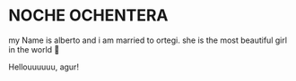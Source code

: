 # NOCHE OCHENTERA

my Name is alberto and i am married to ortegi. she is the most beautiful girl in the world 🚀

Hellouuuuuu, agur!
